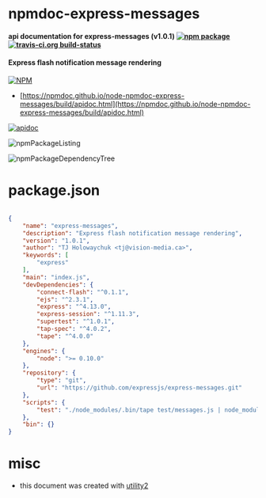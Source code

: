 # npmdoc-express-messages

#### api documentation for  express-messages (v1.0.1)  [![npm package](https://img.shields.io/npm/v/npmdoc-express-messages.svg?style=flat-square)](https://www.npmjs.org/package/npmdoc-express-messages) [![travis-ci.org build-status](https://api.travis-ci.org/npmdoc/node-npmdoc-express-messages.svg)](https://travis-ci.org/npmdoc/node-npmdoc-express-messages)

#### Express flash notification message rendering

[![NPM](https://nodei.co/npm/express-messages.png?downloads=true&downloadRank=true&stars=true)](https://www.npmjs.com/package/express-messages)

- [https://npmdoc.github.io/node-npmdoc-express-messages/build/apidoc.html](https://npmdoc.github.io/node-npmdoc-express-messages/build/apidoc.html)

[![apidoc](https://npmdoc.github.io/node-npmdoc-express-messages/build/screenCapture.buildCi.browser.%252Ftmp%252Fbuild%252Fapidoc.html.png)](https://npmdoc.github.io/node-npmdoc-express-messages/build/apidoc.html)

![npmPackageListing](https://npmdoc.github.io/node-npmdoc-express-messages/build/screenCapture.npmPackageListing.svg)

![npmPackageDependencyTree](https://npmdoc.github.io/node-npmdoc-express-messages/build/screenCapture.npmPackageDependencyTree.svg)



# package.json

```json

{
    "name": "express-messages",
    "description": "Express flash notification message rendering",
    "version": "1.0.1",
    "author": "TJ Holowaychuk <tj@vision-media.ca>",
    "keywords": [
        "express"
    ],
    "main": "index.js",
    "devDependencies": {
        "connect-flash": "^0.1.1",
        "ejs": "^2.3.1",
        "express": "^4.13.0",
        "express-session": "^1.11.3",
        "supertest": "^1.0.1",
        "tap-spec": "^4.0.2",
        "tape": "^4.0.0"
    },
    "engines": {
        "node": ">= 0.10.0"
    },
    "repository": {
        "type": "git",
        "url": "https://github.com/expressjs/express-messages.git"
    },
    "scripts": {
        "test": "./node_modules/.bin/tape test/messages.js | node_modules/.bin/tap-spec"
    },
    "bin": {}
}
```



# misc
- this document was created with [utility2](https://github.com/kaizhu256/node-utility2)
